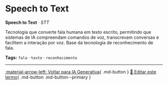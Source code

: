 # Speech to Text

**Speech to Text** · *STT*

Tecnologia que converte fala humana em texto escrito, permitindo que sistemas de IA compreendam comandos de voz, transcrevam conversas e facilitem a interação por voz. Base da tecnologia de reconhecimento de fala.


**Tags:** `fala` · `texto` · `reconhecimento`

---

[:material-arrow-left: Voltar para IA Generativa](index.md){ .md-button }
[📝 Editar este termo](https://github.com/seu-usuario/glossario-ia/edit/main/glossario.yaml){ .md-button .md-button--primary }
